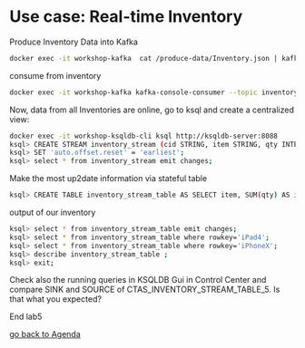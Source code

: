 # Use case: Real-time Inventory

Produce Inventory Data into Kafka
```bash
docker exec -it workshop-kafka  cat /produce-data/Inventory.json | kafka-console-producer --topic inventory --broker-list localhost:9092  --property "parse.key=true" --property "key.separator=:"
```
consume from inventory
```bash
docker exec -it workshop-kafka kafka-console-consumer --topic inventory --bootstrap-server localhost:9092 --from-beginning
```
Now, data from all Inventories are online, go to ksql and create a centralized view:
```bash
docker exec -it workshop-ksqldb-cli ksql http://ksqldb-server:8088
ksql> CREATE STREAM inventory_stream (cid STRING, item STRING, qty INTEGER, price DOUBLE, balance INTEGER) with (VALUE_FORMAT='json',  KAFKA_TOPIC='inventory');
ksql> SET 'auto.offset.reset' = 'earliest';
ksql> select * from inventory_stream emit changes;
```
Make the most up2date information via stateful table
```bash
ksql> CREATE TABLE inventory_stream_table AS SELECT item, SUM(qty) AS item_qty FROM inventory_stream GROUP BY item emit changes;
```
output of our inventory
```bash
ksql> select * from inventory_stream_table emit changes;
ksql> select * from inventory_stream_table where rowkey='iPad4';
ksql> select * from inventory_stream_table where rowkey='iPhoneX';
ksql> describe inventory_stream_table ;
ksql> exit;
````
Check also the running queries in KSQLDB Gui in Control Center and compare SINK and SOURCE of CTAS_INVENTORY_STREAM_TABLE_5. Is that what you expected?

End lab5

[go back to Agenda](../README.md)

